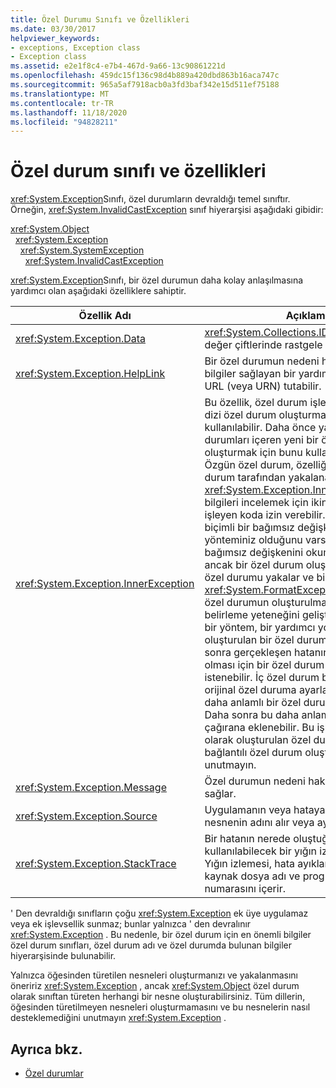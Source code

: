 ```yaml
---
title: Özel Durumu Sınıfı ve Özellikleri
ms.date: 03/30/2017
helpviewer_keywords:
- exceptions, Exception class
- Exception class
ms.assetid: e2e1f8c4-e7b4-467d-9a66-13c90861221d
ms.openlocfilehash: 459dc15f136c98d4b889a420dbd863b16aca747c
ms.sourcegitcommit: 965a5af7918acb0a3fd3baf342e15d511ef75188
ms.translationtype: MT
ms.contentlocale: tr-TR
ms.lasthandoff: 11/18/2020
ms.locfileid: "94828211"
---
```

# <a name="exception-class-and-properties"></a>Özel durum sınıfı ve özellikleri

<xref:System.Exception>Sınıfı, özel durumların devraldığı temel sınıftır. Örneğin, <xref:System.InvalidCastException> sınıf hiyerarşisi aşağıdaki gibidir:

<xref:System.Object>\
&nbsp;&nbsp;<xref:System.Exception>\
&nbsp;&nbsp;&nbsp;&nbsp;<xref:System.SystemException>\
&nbsp;&nbsp;&nbsp;&nbsp;&nbsp;&nbsp;<xref:System.InvalidCastException>

<xref:System.Exception>Sınıfı, bir özel durumun daha kolay anlaşılmasına yardımcı olan aşağıdaki özelliklere sahiptir.

| Özellik Adı | Açıklama |
| ------------- | ----------- |
| <xref:System.Exception.Data> | <xref:System.Collections.IDictionary>Anahtar-değer çiftlerinde rastgele verileri tutan bir. |
| <xref:System.Exception.HelpLink> | Bir özel durumun nedeni hakkında kapsamlı bilgiler sağlayan bir yardım dosyasına bir URL (veya URN) tutabilir. |
| <xref:System.Exception.InnerException> | Bu özellik, özel durum işleme sırasında bir dizi özel durum oluşturmak ve korumak için kullanılabilir. Daha önce yakalanan özel durumları içeren yeni bir özel durum oluşturmak için bunu kullanabilirsiniz. Özgün özel durum, özelliğindeki ikinci özel durum tarafından yakalanarak <xref:System.Exception.InnerException> ek bilgileri incelemek için ikinci özel durumu işleyen koda izin verebilir. Örneğin, yanlış biçimli bir bağımsız değişken alan bir yönteminiz olduğunu varsayalım.  Kod bağımsız değişkenini okumaya çalışır, ancak bir özel durum oluşturulur. Yöntemi özel durumu yakalar ve bir oluşturur <xref:System.FormatException> . Çağıranın bir özel durumun oluşturulma nedenini belirleme yeteneğini geliştirmek için bazen bir yöntem, bir yardımcı yordam tarafından oluşturulan bir özel durumu yakalamak ve sonra gerçekleşen hatanın daha fazla olması için bir özel durum oluşturması istenebilir. İç özel durum başvurusunun orijinal özel duruma ayarlanbildiği yeni ve daha anlamlı bir özel durum oluşturulabilir. Daha sonra bu daha anlamlı bir özel durum çağırana eklenebilir. Bu işlevselliğe, ilk olarak oluşturulan özel durumla biten bir dizi bağlantılı özel durum oluşturduğunu unutmayın. |
| <xref:System.Exception.Message> | Özel durumun nedeni hakkında ayrıntılı bilgi sağlar.
| <xref:System.Exception.Source> | Uygulamanın veya hataya neden olan nesnenin adını alır veya ayarlar. |
| <xref:System.Exception.StackTrace>| Bir hatanın nerede oluştuğunu belirlemede kullanılabilecek bir yığın izlemesi içerir. Yığın izlemesi, hata ayıklama bilgisi varsa kaynak dosya adı ve program satırı numarasını içerir. |

' Den devraldığı sınıfların çoğu <xref:System.Exception> ek üye uygulamaz veya ek işlevsellik sunmaz; bunlar yalnızca ' den devralınır <xref:System.Exception> . Bu nedenle, bir özel durum için en önemli bilgiler özel durum sınıfları, özel durum adı ve özel durumda bulunan bilgiler hiyerarşisinde bulunabilir.

Yalnızca öğesinden türetilen nesneleri oluşturmanızı ve yakalanmasını öneririz <xref:System.Exception> , ancak <xref:System.Object> özel durum olarak sınıftan türeten herhangi bir nesne oluşturabilirsiniz. Tüm dillerin, öğesinden türetilmeyen nesneleri oluşturmamasını ve bu nesnelerin nasıl desteklemediğini unutmayın <xref:System.Exception> .
  
## <a name="see-also"></a>Ayrıca bkz.

- [Özel durumlar](index.md)
